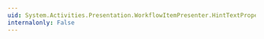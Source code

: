 ```yaml
---
uid: System.Activities.Presentation.WorkflowItemPresenter.HintTextProperty
internalonly: False
---
```


